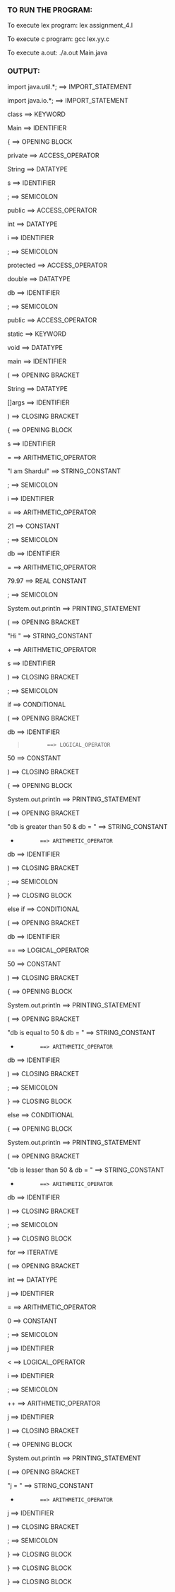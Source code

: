 ### TO RUN THE PROGRAM:
To execute lex program:  lex assignment_4.l

To execute c program:    gcc lex.yy.c

To execute a.out: 	 ./a.out Main.java

### OUTPUT:
import java.util.*;	 ==> IMPORT_STATEMENT

import java.io.*;	 ==> IMPORT_STATEMENT

class			 ==> KEYWORD

Main			 ==> IDENTIFIER

{			 ==> OPENING BLOCK

private			 ==> ACCESS_OPERATOR

String			 ==> DATATYPE

s			 ==> IDENTIFIER

;			 ==> SEMICOLON

public			 ==> ACCESS_OPERATOR

int			 ==> DATATYPE

i			 ==> IDENTIFIER

;			 ==> SEMICOLON

protected		 ==> ACCESS_OPERATOR

double			 ==> DATATYPE

db			 ==> IDENTIFIER

;			 ==> SEMICOLON

public			 ==> ACCESS_OPERATOR

static			 ==> KEYWORD

void			 ==> DATATYPE

main			 ==> IDENTIFIER

(			 ==> OPENING BRACKET

String			 ==> DATATYPE

[]args			 ==> IDENTIFIER

)			 ==> CLOSING BRACKET

{			 ==> OPENING BLOCK

s			 ==> IDENTIFIER

=			 ==> ARITHMETIC_OPERATOR

"I am Shardul"	 	 ==> STRING_CONSTANT

;			 ==> SEMICOLON

i			 ==> IDENTIFIER

=			 ==> ARITHMETIC_OPERATOR

21			 ==> CONSTANT

;			 ==> SEMICOLON

db			 ==> IDENTIFIER

=			 ==> ARITHMETIC_OPERATOR

79.97			 ==> REAL CONSTANT

;			 ==> SEMICOLON

System.out.println	 ==> PRINTING_STATEMENT

(			 ==> OPENING BRACKET

"Hi "	 		 ==> STRING_CONSTANT

\+			 ==> ARITHMETIC_OPERATOR

s			 ==> IDENTIFIER

)			 ==> CLOSING BRACKET

;			 ==> SEMICOLON

if			 ==> CONDITIONAL

(			 ==> OPENING BRACKET

db			 ==> IDENTIFIER

>			 ==> LOGICAL_OPERATOR
>			 
50			 ==> CONSTANT

)			 ==> CLOSING BRACKET

{			 ==> OPENING BLOCK

System.out.println	 ==> PRINTING_STATEMENT

(			 ==> OPENING BRACKET

"db is greater than
 50 & db = "	 	 ==> STRING_CONSTANT
 
+			 ==> ARITHMETIC_OPERATOR
	 
db			 ==> IDENTIFIER

)			 ==> CLOSING BRACKET

;			 ==> SEMICOLON

}			 ==> CLOSING BLOCK

else if			 ==> CONDITIONAL

(			 ==> OPENING BRACKET

db			 ==> IDENTIFIER

==			 ==> LOGICAL_OPERATOR

50			 ==> CONSTANT

)			 ==> CLOSING BRACKET

{			 ==> OPENING BLOCK

System.out.println	 ==> PRINTING_STATEMENT

(			 ==> OPENING BRACKET

"db is equal to 50
 & db = "	 	 ==> STRING_CONSTANT
 
+			 ==> ARITHMETIC_OPERATOR

db			 ==> IDENTIFIER

)			 ==> CLOSING BRACKET

;			 ==> SEMICOLON

}			 ==> CLOSING BLOCK

else			 ==> CONDITIONAL

{			 ==> OPENING BLOCK

System.out.println	 ==> PRINTING_STATEMENT

(			 ==> OPENING BRACKET

"db is lesser than
 50 & db = "	 	 ==> STRING_CONSTANT
 
+			 ==> ARITHMETIC_OPERATOR

db			 ==> IDENTIFIER

)			 ==> CLOSING BRACKET

;			 ==> SEMICOLON

}			 ==> CLOSING BLOCK

for			 ==> ITERATIVE

(			 ==> OPENING BRACKET

int			 ==> DATATYPE

j			 ==> IDENTIFIER

=			 ==> ARITHMETIC_OPERATOR

0			 ==> CONSTANT

;			 ==> SEMICOLON

j			 ==> IDENTIFIER

<			 ==> LOGICAL_OPERATOR

i			 ==> IDENTIFIER

;			 ==> SEMICOLON

++			 ==> ARITHMETIC_OPERATOR

j			 ==> IDENTIFIER

)			 ==> CLOSING BRACKET

{			 ==> OPENING BLOCK

System.out.println	 ==> PRINTING_STATEMENT

(			 ==> OPENING BRACKET

"j = "	 		 ==> STRING_CONSTANT

+			 ==> ARITHMETIC_OPERATOR

j			 ==> IDENTIFIER

)			 ==> CLOSING BRACKET

;			 ==> SEMICOLON

}			 ==> CLOSING BLOCK

}			 ==> CLOSING BLOCK

}			 ==> CLOSING BLOCK
